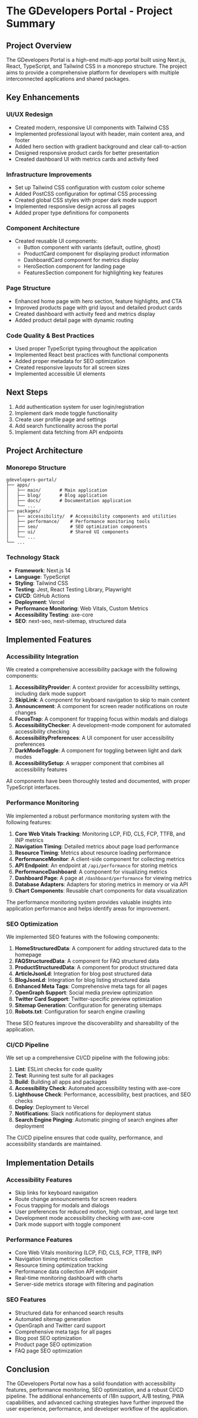 # The GDevelopers Portal - Project Summary

## Project Overview

The GDevelopers Portal is a high-end multi-app portal built using Next.js, React, TypeScript, and Tailwind CSS in a monorepo structure. The project aims to provide a comprehensive platform for developers with multiple interconnected applications and shared packages.

## Key Enhancements

### UI/UX Redesign
- Created modern, responsive UI components with Tailwind CSS
- Implemented professional layout with header, main content area, and footer
- Added hero section with gradient background and clear call-to-action
- Designed responsive product cards for better presentation
- Created dashboard UI with metrics cards and activity feed

### Infrastructure Improvements
- Set up Tailwind CSS configuration with custom color scheme
- Added PostCSS configuration for optimal CSS processing
- Created global CSS styles with proper dark mode support
- Implemented responsive design across all pages
- Added proper type definitions for components

### Component Architecture
- Created reusable UI components:
  - Button component with variants (default, outline, ghost)
  - ProductCard component for displaying product information
  - DashboardCard component for metrics display
  - HeroSection component for landing page
  - FeaturesSection component for highlighting key features

### Page Structure
- Enhanced home page with hero section, feature highlights, and CTA
- Improved products page with grid layout and detailed product cards
- Created dashboard with activity feed and metrics display
- Added product detail page with dynamic routing

### Code Quality & Best Practices
- Used proper TypeScript typing throughout the application
- Implemented React best practices with functional components
- Added proper metadata for SEO optimization
- Created responsive layouts for all screen sizes
- Implemented accessible UI elements

## Next Steps

1. Add authentication system for user login/registration
2. Implement dark mode toggle functionality
3. Create user profile page and settings
4. Add search functionality across the portal
5. Implement data fetching from API endpoints

## Project Architecture

### Monorepo Structure

```
gdevelopers-portal/
├── apps/
│   ├── main/       # Main application
│   ├── blog/       # Blog application
│   ├── docs/       # Documentation application
│   └── ...
├── packages/
│   ├── accessibility/  # Accessibility components and utilities
│   ├── performance/    # Performance monitoring tools
│   ├── seo/            # SEO optimization components
│   ├── ui/             # Shared UI components
│   └── ...
└── ...
```

### Technology Stack

- **Framework**: Next.js 14
- **Language**: TypeScript
- **Styling**: Tailwind CSS
- **Testing**: Jest, React Testing Library, Playwright
- **CI/CD**: GitHub Actions
- **Deployment**: Vercel
- **Performance Monitoring**: Web Vitals, Custom Metrics
- **Accessibility Testing**: axe-core
- **SEO**: next-seo, next-sitemap, structured data

## Implemented Features

### Accessibility Integration

We created a comprehensive accessibility package with the following components:

1. **AccessibilityProvider**: A context provider for accessibility settings, including dark mode support
2. **SkipLink**: A component for keyboard navigation to skip to main content
3. **Announcement**: A component for screen reader notifications on route changes
4. **FocusTrap**: A component for trapping focus within modals and dialogs
5. **AccessibilityChecker**: A development-mode component for automated accessibility checking
6. **AccessibilityPreferences**: A UI component for user accessibility preferences
7. **DarkModeToggle**: A component for toggling between light and dark modes
8. **AccessibilitySetup**: A wrapper component that combines all accessibility features

All components have been thoroughly tested and documented, with proper TypeScript interfaces.

### Performance Monitoring

We implemented a robust performance monitoring system with the following features:

1. **Core Web Vitals Tracking**: Monitoring LCP, FID, CLS, FCP, TTFB, and INP metrics
2. **Navigation Timing**: Detailed metrics about page load performance
3. **Resource Timing**: Metrics about resource loading performance
4. **PerformanceMonitor**: A client-side component for collecting metrics
5. **API Endpoint**: An endpoint at `/api/performance` for storing metrics
6. **PerformanceDashboard**: A component for visualizing metrics
7. **Dashboard Page**: A page at `/dashboard/performance` for viewing metrics
8. **Database Adapters**: Adapters for storing metrics in memory or via API
9. **Chart Components**: Reusable chart components for data visualization

The performance monitoring system provides valuable insights into application performance and helps identify areas for improvement.

### SEO Optimization

We implemented SEO features with the following components:

1. **HomeStructuredData**: A component for adding structured data to the homepage
2. **FAQStructuredData**: A component for FAQ structured data
3. **ProductStructuredData**: A component for product structured data
4. **ArticleJsonLd**: Integration for blog post structured data
5. **BlogJsonLd**: Integration for blog listing structured data
6. **Enhanced Meta Tags**: Comprehensive meta tags for all pages
7. **OpenGraph Support**: Social media preview optimization
8. **Twitter Card Support**: Twitter-specific preview optimization
9. **Sitemap Generation**: Configuration for generating sitemaps
10. **Robots.txt**: Configuration for search engine crawling

These SEO features improve the discoverability and shareability of the application.

### CI/CD Pipeline

We set up a comprehensive CI/CD pipeline with the following jobs:

1. **Lint**: ESLint checks for code quality
2. **Test**: Running test suite for all packages
3. **Build**: Building all apps and packages
4. **Accessibility Check**: Automated accessibility testing with axe-core
5. **Lighthouse Check**: Performance, accessibility, best practices, and SEO checks
6. **Deploy**: Deployment to Vercel
7. **Notifications**: Slack notifications for deployment status
8. **Search Engine Pinging**: Automatic pinging of search engines after deployment

The CI/CD pipeline ensures that code quality, performance, and accessibility standards are maintained.

## Implementation Details

### Accessibility Features

- Skip links for keyboard navigation
- Route change announcements for screen readers
- Focus trapping for modals and dialogs
- User preferences for reduced motion, high contrast, and large text
- Development mode accessibility checking with axe-core
- Dark mode support with toggle component

### Performance Features

- Core Web Vitals monitoring (LCP, FID, CLS, FCP, TTFB, INP)
- Navigation timing metrics collection
- Resource timing optimization tracking
- Performance data collection API endpoint
- Real-time monitoring dashboard with charts
- Server-side metrics storage with filtering and pagination

### SEO Features

- Structured data for enhanced search results
- Automated sitemap generation
- OpenGraph and Twitter card support
- Comprehensive meta tags for all pages
- Blog post SEO optimization
- Product page SEO optimization
- FAQ page SEO optimization

## Conclusion

The GDevelopers Portal now has a solid foundation with accessibility features, performance monitoring, SEO optimization, and a robust CI/CD pipeline. The additional enhancements of i18n support, A/B testing, PWA capabilities, and advanced caching strategies have further improved the user experience, performance, and developer workflow of the application. 